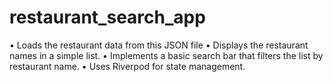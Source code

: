 # restaurant_search_app
• Loads the restaurant data from this JSON file • Displays the restaurant names in a simple list. • Implements a basic search bar that filters the list by restaurant name. • Uses Riverpod for state management.
